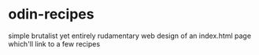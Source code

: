 # odin-recipes

simple brutalist yet entirely rudamentary web design of an index.html page which'll link to a few recipes
